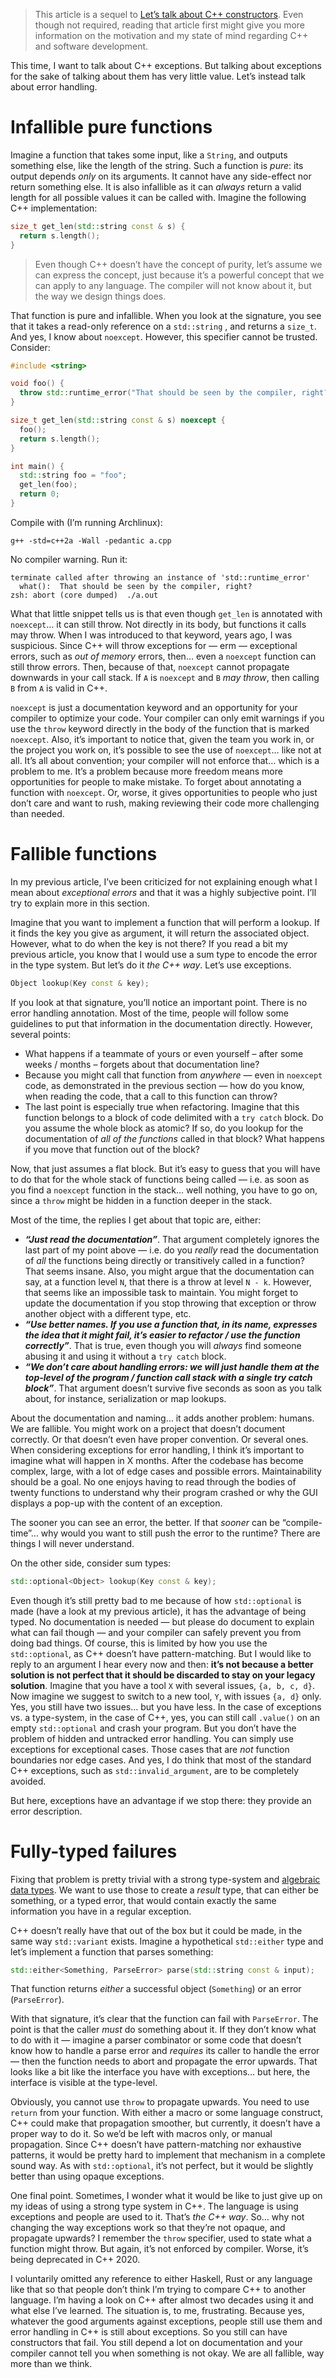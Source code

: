 > This article is a sequel to [Let’s talk about C++ constructors](https://phaazon.net/blog/c++-constructors).
> Even though not required, reading that article first might give you more information on the motivation and
> my state of mind regarding C++ and software development.

This time, I want to talk about C++ exceptions. But talking about exceptions for the sake of talking about
them has very little value. Let’s instead talk about error handling.

# Infallible pure functions

Imagine a function that takes some input, like a `String`, and outputs something else, like the length of the
string. Such a function is _pure_: its output depends _only_ on its arguments. It cannot have any side-effect
nor return something else. It is also infallible as it can _always_ return a valid length for all possible
values it can be called with. Imagine the following C++ implementation:

```cpp
size_t get_len(std::string const & s) {
  return s.length();
}
```

> Even though C++ doesn’t have the concept of purity, let’s assume we can express the concept, just because
> it’s a powerful concept that we can apply to any language. The compiler will not know about it, but the way
> we design things does.

That function is pure and infallible. When you look at the signature, you see that it takes a read-only
reference on a `std::string` , and returns a `size_t`. And yes, I know about `noexcept`. However, this
specifier cannot be trusted. Consider:

```cpp
#include <string>

void foo() {
  throw std::runtime_error("That should be seen by the compiler, right?");
}

size_t get_len(std::string const & s) noexcept {
  foo();
  return s.length();
}

int main() {
  std::string foo = "foo";
  get_len(foo);
  return 0;
}
```

Compile with (I’m running Archlinux):

```
g++ -std=c++2a -Wall -pedantic a.cpp
```

No compiler warning. Run it:

```
terminate called after throwing an instance of 'std::runtime_error'
  what():  That should be seen by the compiler, right?
zsh: abort (core dumped)  ./a.out
```

What that little snippet tells us is that even though `get_len` is annotated with `noexcept`… it can still
throw. Not directly in its body, but functions it calls may throw. When I was introduced to that keyword,
years ago, I was suspicious. Since C++ will throw exceptions for — erm — exceptional errors, such as
_out of memory_ errors, then… even a `noexcept` function can still throw errors. Then, because of that,
`noexcept` cannot propagate downwards in your call stack. If `A` is `noexcept` and `B` _may throw_, then
calling `B` from `A` is valid in C++.

`noexcept` is just a documentation keyword and an opportunity for your compiler to optimize your code. Your
compiler can only emit warnings if you use the `throw` keyword directly in the body of the function that is
marked `noexcept`. Also, it’s important to notice that, given the team you work in, or the project you work
on, it’s possible to see the use of `noexcept`… like not at all. It’s all about convention; your compiler
will not enforce that… which is a problem to me. It’s a problem because more freedom means more opportunities
for people to make mistake. To forget about annotating a function with `noexcept`. Or, worse, it gives
opportunities to people who just don’t care and want to rush, making reviewing their code more challenging
than needed.

# Fallible functions

In my previous article, I’ve been criticized for not explaining enough what I mean about _exceptional
errors_ and that it was a highly subjective point. I’ll try to explain more in this section.

Imagine that you want to implement a function that will perform a lookup. If it finds the key you give
as argument, it will return the associated object. However, what to do when the key is not there? If you read
a bit my previous article, you know that I would use a sum type to encode the error in the type system. But
let’s do it _the C++ way_. Let’s use exceptions.

```cpp
Object lookup(Key const & key);
```

If you look at that signature, you’ll notice an important point. There is no error handling annotation. Most
of the time, people will follow some guidelines to put that information in the documentation directly.
However, several points:

- What happens if a teammate of yours or even yourself – after some weeks / months – forgets about that
  documentation line?
- Because you might call that function from _anywhere_ — even in `noexcept` code, as demonstrated in the
  previous section — how do you know, when reading the code, that a call to this function can throw?
- The last point is especially true when refactoring. Imagine that this function belongs to a block of code
  delimited with a `try catch` block. Do you assume the whole block as atomic? If so, do you lookup for the
  documentation of _all of the functions_ called in that block? What happens if you move that function out
  of the block?

Now, that just assumes a flat block. But it’s easy to guess that you will have to do that for the whole stack
of functions being called — i.e. as soon as you find a `noexcept` function in the stack… well nothing, you
have to go on, since a `throw` might be hidden in a function deeper in the stack.

Most of the time, the replies I get about that topic are, either:

- **_“Just read the documentation”_**. That argument completely ignores the last part of my point above — i.e. do you
  _really_ read the documentation of _all_ the functions being directly or transitively called in a
  function? That seems insane. Also, you might argue that the documentation can say, at a function level `N`,
  that there is a throw at level `N - k`. However, that seems like an impossible task to maintain. You might
  forget to update the documentation if you stop throwing that exception or throw another object with a
  different type, etc.
- **_“Use better names. If you use a function that, in its name, expresses the idea that it might fail, it’s
  easier to refactor / use the function correctly”_**. That is true, even though you will _always_ find someone
  abusing it and using it without a `try catch` block.
- **_“We don’t care about handling errors: we will just handle them at the top-level of the program / function
  call stack with a single try catch block”_**. That argument doesn’t survive five seconds as soon as you
  talk about, for instance, serialization or map lookups.

About the documentation and naming… it adds another problem: humans. We are fallible. You might work on a
project that doesn’t document correctly. Or that doesn’t even have proper convention. Or several ones. When
considering exceptions for error handling, I think it’s important to imagine what will happen in X months.
After the codebase has become complex, large, with a lot of edge cases and possible errors. Maintainability
should be a goal. No one enjoys having to read through the bodies of twenty functions to understand why their
program crashed or why the GUI displays a pop-up with the content of an exception.

The sooner you can see an error, the better. If that _sooner_ can be “compile-time”… why would you want to
still push the error to the runtime? There are things I will never understand.

On the other side, consider sum types:

```cpp
std::optional<Object> lookup(Key const & key);
```

Even though it’s still pretty bad to me because of how `std::optional` is made (have a look at my previous
article), it has the advantage of being typed. No documentation is needed — but please do document to
explain what can fail though — and your compiler can safely prevent you from doing bad things. Of course,
this is limited by how you use the `std::optional`, as C++ doesn’t have pattern-matching. But I would like
to reply to an argument I hear every now and then: **it’s not because a better solution is not perfect that
it should be discarded to stay on your legacy solution**. Imagine that you have a tool `X` with several
issues, `{a, b, c, d}`. Now imagine we suggest to switch to a new tool, `Y`, with issues `{a, d}` only.
Yes, you still have two issues… but you have less. In the case of exceptions vs. a type-system, in the
case of C++, yes, you can still call `.value()` on an empty `std::optional` and crash your program. But
you don’t have the problem of hidden and untracked error handling. You can simply use exceptions for
exceptional cases. Those cases that are _not_ function boundaries nor edge cases. And yes, I do think that
most of the standard C++ exceptions, such as `std::invalid_argument`, are to be completely avoided.

But here, exceptions have an advantage if we stop there: they provide an error description.

# Fully-typed failures

Fixing that problem is pretty trivial with a strong type-system and
[algebraic data types](https://en.wikipedia.org/wiki/Algebraic_data_type). We want to use those to create
a _result_ type, that can either be something, or a typed error, that would contain exactly the same
information you have in a regular exception.

C++ doesn’t really have that out of the box but it could be made, in the same way `std::variant` exists.
Imagine a hypothetical `std::either` type and let’s implement a function that parses something:

```cpp
std::either<Something, ParseError> parse(std::string const & input);
```

That function returns _either_ a successful object (`Something`) or an error (`ParseError`).

With that signature, it’s clear that the function can fail with `ParseError`. The point is that the caller
_must_ do something about it. If they don’t know what to do with it — imagine a parser combinator or some
code that doesn’t know how to handle a parse error and _requires_ its caller to handle the error — then
the function needs to abort and propagate the error upwards. That looks like a bit like the interface you
have with exceptions… but here, the interface is visible at the type-level.

Obviously, you cannot use `throw` to propagate upwards. You need to use `return` from your function. With
either a macro or some language construct, C++ could make that propagation smoother, but currently, it
doesn’t have a proper way to do it. So we’d be left with macros only, or manual propagation. Since C++
doesn’t have pattern-matching nor exhaustive patterns, it would be pretty hard to implement that mechanism
in a complete sound way. As with `std::optional`, it’s not perfect, but it would be slightly better than
using opaque exceptions.

One final point. Sometimes, I wonder what it would be like to just give up on my ideas of using a strong
type system in C++. The language is using exceptions and people are used to it. That’s _the C++ way_. So…
why not changing the way exceptions work so that they’re not opaque, and propagate upwards? I remember
the `throw` specifier, used to state what a function might throw. But again, it’s not enforced by compiler.
Worse, it’s being deprecated in C++ 2020.

I voluntarily omitted any reference to either Haskell, Rust or any language like that so that people don’t
think I’m trying to compare C++ to another language. I’m having a look on C++ after almost two decades using
it and what else I’ve learned. The situation is, to me, frustrating. Because yes, whatever the good arguments
against exceptions, people still use them and error handling in C++ is still about exceptions. So you still
can have constructors that fail. You still depend a lot on documentation and your compiler cannot tell you
when something is not okay. We are all fallible, way more than we think.
